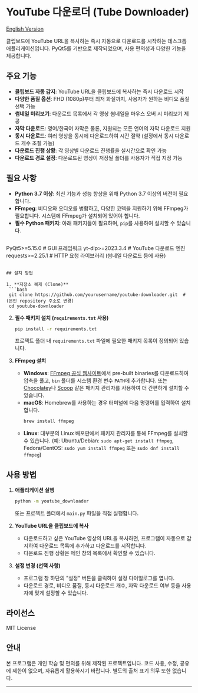 # YouTube 다운로더 (Tube Downloader)

[English Version](./README.md)

클립보드에 YouTube URL을 복사하는 즉시 자동으로 다운로드를 시작하는 데스크톱 애플리케이션입니다. PyQt5를 기반으로 제작되었으며, 사용 편의성과 다양한 기능을 제공합니다.

## 주요 기능

- **클립보드 자동 감지**: YouTube URL을 클립보드에 복사하는 즉시 다운로드 시작
- **다양한 품질 옵션**: FHD (1080p)부터 최저 화질까지, 사용자가 원하는 비디오 품질 선택 가능
- **썸네일 미리보기**: 다운로드 목록에서 각 영상 썸네일을 마우스 오버 시 미리보기 제공
- **자막 다운로드**: 영어/한국어 자막은 물론, 지원되는 모든 언어의 자막 다운로드 지원
- **동시 다운로드**: 여러 영상을 동시에 다운로드하여 시간 절약 (설정에서 동시 다운로드 개수 조절 가능)
- **다운로드 진행 상황**: 각 영상별 다운로드 진행률을 실시간으로 확인 가능
- **다운로드 경로 설정**: 다운로드된 영상이 저장될 폴더를 사용자가 직접 지정 가능

## 필요 사항

- **Python 3.7 이상**: 최신 기능과 성능 향상을 위해 Python 3.7 이상의 버전이 필요합니다.
- **FFmpeg**: 비디오와 오디오를 병합하고, 다양한 코덱을 지원하기 위해 FFmpeg가 필요합니다. 시스템에 FFmpeg가 설치되어 있어야 합니다.
- **필수 Python 패키지**: 아래 패키지들이 필요하며, `pip`를 사용하여 설치할 수 있습니다.
  ```
PyQt5>=5.15.0       # GUI 프레임워크
yt-dlp>=2023.3.4    # YouTube 다운로드 엔진
requests>=2.25.1    # HTTP 요청 라이브러리 (썸네일 다운로드 등에 사용)
  ```

## 설치 방법

1. **저장소 복제 (Clone)**
   ```bash
   git clone https://github.com/yourusername/youtube-downloader.git  # (본인 repository 주소로 변경)
   cd youtube-downloader
   ```

2. **필수 패키지 설치 (`requirements.txt` 사용)**
   ```bash
   pip install -r requirements.txt
   ```
   프로젝트 폴더 내 `requirements.txt` 파일에 필요한 패키지 목록이 정의되어 있습니다.

3. **FFmpeg 설치**
   - **Windows**: [FFmpeg 공식 웹사이트](https://ffmpeg.org/download.html)에서 pre-built binaries를 다운로드하여 압축을 풀고, `bin` 폴더를 시스템 환경 변수 `PATH`에 추가합니다. 또는 [Chocolatey](https://chocolatey.org/)나 [Scoop](https://scoop.sh/) 같은 패키지 관리자를 사용하여 더 간편하게 설치할 수 있습니다.
   - **macOS**: Homebrew를 사용하는 경우 터미널에 다음 명령어를 입력하여 설치합니다.
     ```bash
     brew install ffmpeg
     ```
   - **Linux**: 대부분의 Linux 배포판에서 패키지 관리자를 통해 FFmpeg를 설치할 수 있습니다. (예: Ubuntu/Debian: `sudo apt-get install ffmpeg`, Fedora/CentOS: `sudo yum install ffmpeg` 또는 `sudo dnf install ffmpeg`)

## 사용 방법

1. **애플리케이션 실행**
   ```bash
   python -m youtube_downloader
   ```
   또는 프로젝트 폴더에서 `main.py` 파일을 직접 실행합니다.

2. **YouTube URL을 클립보드에 복사**
   - 다운로드하고 싶은 YouTube 영상의 URL을 복사하면, 프로그램이 자동으로 감지하여 다운로드 목록에 추가하고 다운로드를 시작합니다.
   - 다운로드 진행 상황은 메인 창의 목록에서 확인할 수 있습니다.

3. **설정 변경 (선택 사항)**
   - 프로그램 창 하단의 "설정" 버튼을 클릭하여 설정 다이얼로그를 엽니다.
   - 다운로드 경로, 비디오 품질, 동시 다운로드 개수, 자막 다운로드 여부 등을 사용자에 맞게 설정할 수 있습니다.

## 라이선스

MIT License

## 안내

본 프로그램은 개인 학습 및 편의를 위해 제작된 프로젝트입니다. 코드 사용, 수정, 공유에 제한이 없으며, 자유롭게 활용하시기 바랍니다. 별도의 출처 표기 의무 또한 없습니다.

---
